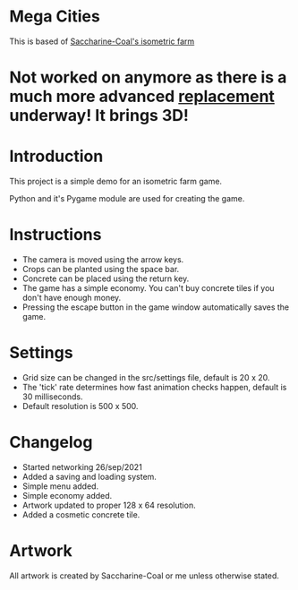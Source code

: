 # Mega Cities

This is based of [Saccharine-Coal's isometric farm](https://github.com/Saccharine-Coal/Isometric-Farm-Demo)

# **Not worked on anymore as there is a much more advanced [replacement](https://github.com/ajh123-development/HistorySurvival) underway! It brings 3D!**

# Introduction
This project is a simple demo for an isometric farm game. 

Python and it's Pygame module are used for creating the game.

# Instructions
- The camera is moved using the arrow keys.
- Crops can be planted using the space bar.
- Concrete can be placed using the return key.
- The game has a simple economy. You can't buy concrete tiles if you don't have enough money.
- Pressing the escape button in the game window automatically saves the game.

# Settings
- Grid size can be changed in the src/settings file, default is 20 x 20.
- The 'tick' rate determines how fast animation checks happen, default is 30 milliseconds.
- Default resolution is 500 x 500.

# Changelog
- Started networking 26/sep/2021
- Added a saving and loading system.
- Simple menu added.
- Simple economy added.
- Artwork updated to proper 128 x 64 resolution.
- Added a cosmetic concrete tile.

# Artwork
All artwork is created by Saccharine-Coal or me unless otherwise stated.
